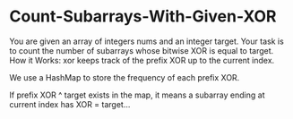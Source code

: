 # Count-Subarrays-With-Given-XOR
You are given an array of integers nums and an integer target. Your task is to count the number of subarrays whose bitwise XOR is equal to target.
 How it Works:
xor keeps track of the prefix XOR up to the current index.

We use a HashMap to store the frequency of each prefix XOR.

If prefix XOR ^ target exists in the map, it means a subarray ending at current index has XOR = target...

